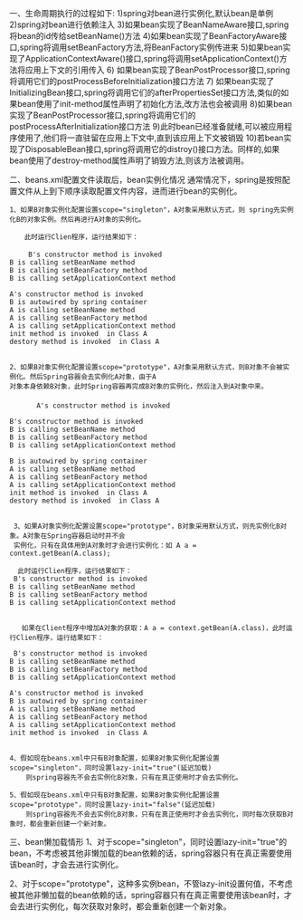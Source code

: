 一、生命周期执行的过程如下:
1)spring对bean进行实例化,默认bean是单例
2)spring对bean进行依赖注入
3)如果bean实现了BeanNameAware接口,spring将bean的id传给setBeanName()方法
4)如果bean实现了BeanFactoryAware接口,spring将调用setBeanFactory方法,将BeanFactory实例传进来
5)如果bean实现了ApplicationContextAware()接口,spring将调用setApplicationContext()方法将应用上下文的引用传入
6) 如果bean实现了BeanPostProcessor接口,spring将调用它们的postProcessBeforeInitialization接口方法
7) 如果bean实现了InitializingBean接口,spring将调用它们的afterPropertiesSet接口方法,类似的如果bean使用了init-method属性声明了初始化方法,改方法也会被调用
8)如果bean实现了BeanPostProcessor接口,spring将调用它们的postProcessAfterInitialization接口方法
9)此时bean已经准备就绪,可以被应用程序使用了,他们将一直驻留在应用上下文中,直到该应用上下文被销毁
10)若bean实现了DisposableBean接口,spring将调用它的distroy()接口方法。同样的,如果bean使用了destroy-method属性声明了销毁方法,则该方法被调用。


二、beans.xml配置文件读取后，bean实例化情况
          通常情况下，spring是按照配置文件从上到下顺序读取配置文件内容，进而进行bean的实例化。
          
    1、如果B对象实例化配置设置scope="singleton"，A对象采用默认方式，则 spring先实例化B的对象实例。然后再进行A对象的实例化。
      
      　此时运行Clien程序，运行结果如下：
    
    　	B's constructor method is invoked
	B is calling setBeanName method
	B is calling setBeanFactory method
	B is calling setApplicationContext method
	
	A's constructor method is invoked
	B is autowired by spring container
	A is calling setBeanName method
	A is calling setBeanFactory method
	A is calling setApplicationContext method
	init method is invoked  in Class A
	destory method is invoked  in Class A
           
                
    2、如果B对象实例化配置设置scope="prototype"，A对象采用默认方式，则B对象不会被实例化。然后Spring容器会去实例化A对象，由于A
    对象本身依赖B对象，此时Spring容器再完成B对象的实例化，然后注入到A对象中来。
    　　
    　     A's constructor method is invoked
    
	B's constructor method is invoked
	B is calling setBeanName method
	B is calling setBeanFactory method
	B is calling setApplicationContext method
	
	B is autowired by spring container
	A is calling setBeanName method
	A is calling setBeanFactory method
	A is calling setApplicationContext method
	init method is invoked  in Class A
	destory method is invoked  in Class A
                
     
     3、如果A对象实例化配置设置scope="prototype"，B对象采用默认方式，则先实例化B对象。A对象在Spring容器启动时并不会
     实例化，只有在具体用到A对象时才会进行实例化：如 A a = context.getBean(A.class);

      此时运行Clien程序，运行结果如下：
     B's constructor method is invoked
	B is calling setBeanName method
	B is calling setBeanFactory method
	B is calling setApplicationContext method


       如果在Client程序中增加A对象的获取：A a = context.getBean(A.class)，此时运行Clien程序，运行结果如下：
   
     B's constructor method is invoked
	B is calling setBeanName method
	B is calling setBeanFactory method
	B is calling setApplicationContext method
	
	A's constructor method is invoked
	B is autowired by spring container
	A is calling setBeanName method
	A is calling setBeanFactory method
	A is calling setApplicationContext method
	init method is invoked  in Class A
	
	
	4、假如现在beans.xml中只有B对象配置，如果B对象实例化配置设置scope="singleton"，同时设置lazy-init="true"(延迟加载)
        则spring容器先不会去实例化B对象，只有在真正使用时才会去实例化。
        
    5、假如现在beans.xml中只有B对象配置，如果B对象实例化配置设置scope="prototype"，同时设置lazy-init="false"(延迟加载)
        则spring容器先不会去实例化B对象，只有在真正使用时才会去实例化，同时每次获取B对象时，都会重新创建一个新对象。  
   
   
  三、bean懒加载情形
  1、对于scope="singleton"，同时设置lazy-init="true"的bean，不考虑被其他非懒加载的bean依赖的话，spring容器只有在真正需要使用该bean时，才会去进行实例化。
  
  2、对于scope="prototype"，这种多实例bean，不管lazy-init设置何值，不考虑被其他非懒加载的bean依赖的话，spring容器只有在真正需要使用该bean时，才会去进行实例化，每次获取对象时，都会重新创建一个新对象。
   